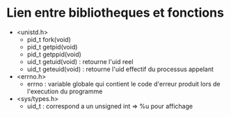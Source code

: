 # Lien entre bibliotheques et fonctions #

- \<unistd.h\>
	+ pid_t fork(void)
	+ pid_t getpid(void)
	+ pid_t getppid(void)
	+ uid_t getuid(void) : retourne l'uid reel
	+ uid_t geteuid(void) : retourne l'uid effectif du processus appelant
- \<errno.h\>
	+ errno : variable globale qui contient le code d'erreur produit lors de l'execution du programme
- \<sys/types.h\>
	+ uid_t : correspond a un unsigned int => %u pour affichage


